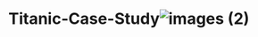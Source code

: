 # Titanic-Case-Study![images (2)](https://user-images.githubusercontent.com/94284461/141677608-6f449141-573e-427d-9bcf-def26584af2f.jpg)
